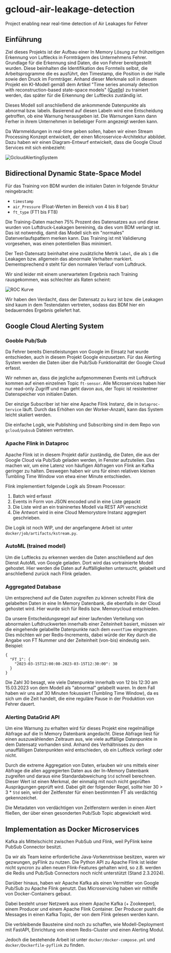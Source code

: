 # gcloud-air-leakage-detection
Project enabling near real-time detection of Air Leakages for Fehrer

## Einführung

Ziel dieses Projekts ist der Aufbau einer In Memory Lösung zur frühzeitigen Erkennung von Luftlecks in Formträgern des Unternehmens Fehrer.
Grundlage für die Erkennung sind Daten, die von Fehrer bereitgestellt wurden. Diese beinhalten die Identifikation des Formteils selbst, die Arbeitsprogramme die es ausführt, den Timestamp, die Position in der Halle sowie den Druck im Formträger. Anhand dieser Merkmale soll in diesem Projekt ein KI-Modell gemäß dem Artikel "Time series anomaly detection with reconstruction-based state-space models" ([Quelle](https://arxiv.org/pdf/2303.03324.pdf)) zu trainiert werden, das später für die Erkennung der Luftlecks zuständig ist.

Dieses Modell soll anschließend die ankommende Datenpunkte als abnormal bzw. labeln. Basierend auf diesen Labeln wird eine Entscheidung getroffen, ob eine Warnung herausgeben ist. Die Warnungen kann dann Ferher in ihrem Unternehmen in beliebiger Form angezeigt werden kann.

Da Warnmeldungen in real-time geben sollen, haben wir einen Stream Processing Konzept entwickelt, der einen Microservice-Architektur abbildet. Dazu haben wir einen Diagram-Entwurf entwickelt, dass die Google Cloud Services mit sich einbezieht:

![GcloudAlertingSystem](https://github.com/vladislabv/gcloud-air-leakage-detection/assets/100155839/ad54447d-1f28-446c-8b2a-a187d361768f)

## Bidirectional Dynamic State-Space Model

Für das Training von BDM wurden die initialen Daten in folgende Struktur reingebracht:

- `timestamp`
- `air_Pressure` (Float-Werten im Bereich von 4 bis 8 bar)
- `ft_type` (FT1 bis FT8)

Die Training-Daten machen 75% Prozent des Datensatzes aus und diese wurden von Luftdruck-Leakagen bereining, da dies vom BDM verlangt ist. Das ist notwendig, damit das Modell sich ein "normales" Datenverlaufspattern merken kann. Das Training ist mit Validierung vorgesehen, was einen potentiellen Bias minimiert.

Der Test-Datensatz beinhaltet eine zusätzliche Metrik `label`, die als `1` die Leakagen bzw. allgemein das abnormale Verhalten markiert. Dementsprechend `0` steht für den normalen Verlauf vom Luftdruck.

Wir sind leider mit einem unerwartetem Ergebnis nach Training rausgekommen, was schlechter als Raten scheint:

![ROC Kurve](https://github.com/vladislabv/gcloud-air-leakage-detection/assets/100155839/3ae09605-4fb5-4bd0-bfd6-74d8bb2fbb7f)

Wir haben den Verdacht, dass der Datensatz zu kurz ist bzw. die Leakagen sind kaum in dem Testendaten vertreten, sodass das BDM hier ein bedauerndes Ergebnis geliefert hat.

## Google Cloud Alerting System

### Gooble Pub/Sub

Da Fehrer bereits Dienstleistungen von Google im Einsatz hat wurde entschieden, auch in diesem Projekt Google einzusetzen. Für das Alerting System werden die Daten über die Pub/Sub Funktionalität der Google Cloud erfasst.

Wir nehmen an, dass die jegliche aufgenommenen Events mit Luftdruck kommen auf einen einzelnen Topic `ft-sensor`. Alle Microservices haben hier nur read-only Zugriff und man geht davon aus, der Topic ist resistentner Datenspeicher von initialen Daten.

Der einzige Subscriber ist hier eine Apache Flink Instanz, die in `Dataproc-Service` läuft. Durch das Erhöhen von der Worker-Anzahl, kann das System leicht skaliert werden.

Die einfache Logik, wie Publishing und Subscribing sind in dem Repo von `gcloud/pubsub` Dateien vertreten.

### Apache Flink in Dataproc

Apache Flink ist in diesem Projekt dafür zuständig, die Daten, die aus der Google Cloud via Pub/Sub geladen werden, in Fenster aufzuteilen. Das machen wir, um eine Latenz von häufigen Abfragen von Flink an Kafka geringer zu halten. Deswegen haben wir uns für einen relativen kleinen Tumbling Time Window von etwa einer Minute entschieden. 

Flink implementiert folgende Logik als Stream Processor:

1. Batch wird erfasst
2. Events in Form von JSON encoded und in eine Liste gepackt
3. Die Liste wird an ein traininertes Modell via REST API verschickt
4. Die Antwort wird in eine Cloud Memorystore Instanz aggregiert geschrieben.

Die Logik ist noch WIP, und der angefangene Arbeit ist unter `docker/job/artifacts/kstream.py`.

### AutoML (trained model)

Um die Luftlecks zu erkennen werden die Daten anschließend auf den Dienst AutoML von Google geladen. Dort wird das vortrainierte Modell gehostet. Hier werden die Daten auf Auffälligkeiten untersucht, gelabelt und anschließend zurück nach Flink geladen.

### Aggregated Database

Um entsprechend auf die Daten zugreifen zu können schreibt Flink die gelabelten Daten in eine In Memory Datenbank, die ebenfalls in der Cloud gehostet wird. Hier wurde sich für Redis bzw. Memorycloud entschieden.

Da unsere Entscheidungsregel auf einer laufenden Verteilung von abnormalen Luftdruckwerten innerhalb einer Zeiteinheit basiert, müssen wir die eingehende gelabellte Datenpunkte nach dem `eventTime` eingrenzen. Dies möchten wir per Redis-Increments, dabei würde der Key durch die Angabe von FT Nummer und der Zeiteinheit (von-bis) eindeutig sein. Beispiel:

```
{
  "FT_1": {
    "2023-03-15T12:00:00-2023-03-15T12:30:00": 30
  }
}
```
Die Zahl 30 besagt, wie viele Datenpunkte innerhalb von 12 bis 12:30 am 15.03.2023 von dem Modell als "abnormal" gelabellt waren. In dem Fall haben wir uns auf 30 Minuten fokussiert (Tumbling Time Window), da es sich um die Zeit handelt, die eine reguläre Pause in der Produktion von Fehrer dauert.

### Alerting DataGrid API

Um eine Warnung zu erhalten wird für dieses Projekt eine regelmäßige Abfrage auf die In Memory Datenbank angedacht. Diese Abfrage liest für einen auszuwählenden Zeitraum aus, wie viele auffällige Datenpunkte in dem Datensatz vorhanden sind. Anhand des Verhältnisses zu den unauffälligen Datenpunkten wird entschieden, ob ein Luftleck vorliegt oder nicht. 

Durch die extreme Aggregation von Daten, erlauben wir uns mittels einer Abfrage die allen aggregierten Daten aus der In-Memory Datenbank zugreifen und daraus eine Standardabweichung `Std` schnell berechnen. Dieser Wert ist einen Merkmal, der einmalig mit noch nicht geprüften Ausprägungen geprüft wird. Dabei gilt der folgender Regel, sollte hier 30 > 3 * `Std` sein, wird der Zeitfenster für einen bestimmten FT als verdächtig gekennzeichet. 

Die Metadaten von verdächtigen von Zeitfenstern werden in einen Alert fließen, der über einen gesonderten Pub/Sub Topic abgewickelt wird. 

## Implementation as Docker Microservices

Kafka als Mittelschicht zwischen PubSub und Flink, weil PyFlink keine PubSub Connector besitzt.

Da wir als Team keine erforderliche Java-Vorkenntnisse besitzen, waren wir gezwungen, pyFlink zu nutzen. Die Python API zu Apache Flink ist leider nicht syncron zu allen neuen Flink-Features gehalten wird, so z.B. werden die Redis und Pub/Sub Connectors noch nicht unterstützt (Stand 2.3.2024).

Darüber hinaus, haben wir Apache Kafka als einen Vermittler von Google Pub/Sub zu Apache Flink genutzt. Das Microservicing haben wir mithilfe von Docker-Containers gebaut.

Dabei besteht unser Netzwerk aus einem Apache Kafka (+ Zookeeper), einem Producer und einem Apache Flink Container. Der Producer pusht die Messages in einen Kafka Topic, der von dem Flink gelesen werden kann. 

Die verbleibende Bausteine sind noch zu schaffen, wie Modell-Deployment mit FastAPI, Einrichtung von einem Redis-Cluster und einen Alerting Modul.

Jedoch die bestehende Arbeit ist unter `docker/docker-compose.yml` und `docker/Dockerfile-pyflink` zu finden.


